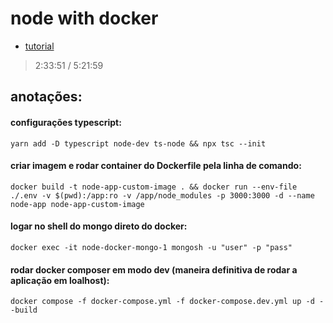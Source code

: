 # node with docker

- [tutorial](https://www.youtube.com/watch?v=9zUHg7xjIqQ)
> 2:33:51 / 5:21:59

## anotações:

#### configurações typescript:
`yarn add -D typescript node-dev ts-node && npx tsc --init`

#### criar imagem e rodar container do Dockerfile pela linha de comando:
`docker build -t node-app-custom-image . && docker run --env-file ./.env -v $(pwd):/app:ro -v /app/node_modules -p 3000:3000 -d --name node-app node-app-custom-image`

#### logar no shell do mongo direto do docker:
`docker exec -it node-docker-mongo-1 mongosh -u "user" -p "pass"`

#### rodar docker composer em modo dev (maneira definitiva de rodar a aplicação em loalhost):
`docker compose -f docker-compose.yml -f docker-compose.dev.yml up -d --build`